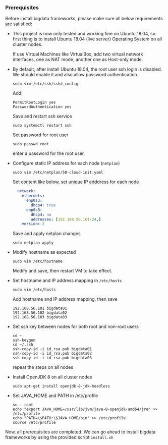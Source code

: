 ### Prerequisites

Before install bigdata frameworks, please make sure all below requirements are satisfied:

- This project is now only tested and working fine on Ubuntu 18.04, so first thing is to install Ubuntu 18.04 (live server) Operating System on all cluster nodes.

  If use Virtual Machines like VirtualBox, add two virtual network interfaces, one as NAT mode, another one as Host-only mode.

- By default, after install Ubuntu 18.04, the root user ssh login is disabled. We should enable it and also allow password authentication.

  ```shell
  sudo vim /etc/ssh/sshd_config
  ```

  Add:

  ```shell
  PermitRootLogin yes
  PasswordAuthentication yes
  ```

  Save and restart ssh service

  ```shell
  sudo systemctl restart ssh
  ```

  Set password for root user

  ```shell
  sudo passwd root
  ```

  enter a password for the root user.

- Configure static IP address for each node (`netplan`)

  ```shell
  sudo vim /etc/netplan/50-cloud-init.yaml
  ```

  Set content like below, set unique IP adddress for each node

  ```yaml
    network:
      ethernets:
        enp0s3:
          dhcp4: true
        enp0s8:
          dhcp4: no
          addresses: [192.168.56.101/24,]
      version: 2
  ```

  Save and  apply netplan changes

  ```shell
  sudo netplan apply
  ```

- Modify hostname as expected

  ```shell
  sudo vim /etc/hostname
  ```

  Modify and save, then restart VM to take effect.

- Set hostname and IP address mapping in `/etc/hosts`

  ```shell
  sudo vim /etc/hosts
  ```

  Add hostname and IP address mapping, then save

  ```shell
  192.168.56.101 bigdata01
  192.168.56.102 bigdata02
  192.168.56.103 bigdata03
  ```

- Set ssh key between nodes for both root and non-root users

  ```shell
  cd ~
  ssh-keygen
  cd ~/.ssh
  ssh-copy-id -i id_rsa.pub bigdata01
  ssh-copy-id -i id_rsa.pub bigdata02
  ssh-copy-id -i id_rsa.pub bigdata03
  ```

  repeat the steps on all nodes

- Install OpenJDK 8 on all cluster nodes

  ```shell
  sudo apt-get install openjdk-8-jdk-headless
  ```

- Set JAVA_HOME and PATH in /etc/profile

  ```shell
  su - root
  echo "export JAVA_HOME=/usr/lib/jvm/java-8-openjdk-amd64/jre" >> /etc/profile
  echo "PATH=\$PATH:\$JAVA_HOME/bin" >> /etc/profile
  source /etc/profile
  ```

Now, all prerequisites are completed. We can go ahead to install bigdata frameworks by using the provided script `install.sh`
